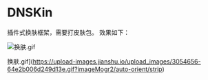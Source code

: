 # DNSKin
插件式换肤框架，需要打皮肤包。
效果如下：

![换肤.gif](https://upload-images.jianshu.io/upload_images/3054656-64e2b006d249d13e.gif?imageMogr2/auto-orient/strip)

换肤.gif](https://upload-images.jianshu.io/upload_images/3054656-64e2b006d249d13e.gif?imageMogr2/auto-orient/strip)